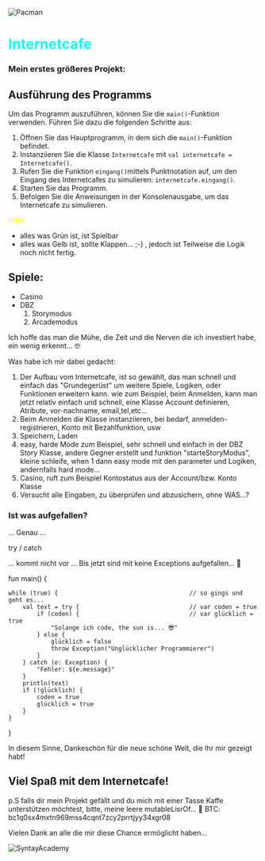 ![Pacman](/Users/neo/Downloads/pacman-149704_1280.webp)


# <span style="color: cyan;">Internetcafe</span>
### Mein erstes größeres Projekt:

## Ausführung des Programms

Um das Programm auszuführen, können Sie die `main()`-Funktion verwenden. Führen Sie dazu die folgenden Schritte aus:

1. Öffnen Sie das Hauptprogramm, in dem sich die `main()`-Funktion befindet.
2. Instanziieren Sie die Klasse `Internetcafe` mit `val internetcafe = Internetcafe()`.
3. Rufen Sie die Funktion `eingang()`mittels Punktnotation auf, um den Eingang des Internetcafes zu simulieren: `internetcafe.eingang()`.
4. Starten Sie das Programm.
5. Befolgen Sie die Anweisungen in der Konsolenausgabe, um das Internetcafe zu simulieren.

 <span style="color: yellow;">Hilfe:</span>
- alles was Grün ist, ist Spielbar
- alles was Gelb ist, sollte Klappen... ;-) , jedoch ist Teilweise die Logik noch nicht fertig.

## Spiele:
- Casino
- DBZ       
  1. Storymodus
  2. Arcademodus


Ich hoffe das man die Mühe, die Zeit und die Nerven die ich investiert habe, ein wenig erkennt... 🤓


Was habe ich mir dabei gedacht:
1. Der Aufbau vom Internetcafe, ist so gewählt, das man schnell und einfach das "Grundegerüst" um weitere Spiele, Logiken, oder Funktionen erweitern kann. wie zum Beispiel, beim Anmelden, kann man jetzt relativ einfach und schnell, eine Klasse Account definieren, Atribute, vor-nachname, email,tel,etc...
2. Beim Anmelden die Klasse instanziieren, bei bedarf, anmelden- registrieren, Konto mit Bezahlfunktion, usw
3. Speichern, Laden
4. easy, harde Mode zum Beispiel, sehr schnell und einfach in der DBZ Story Klasse, andere Gegner erstellt und funktion "starteStoryModus", kleine schleife, when 1 dann easy mode mit den parameter und Logiken, andernfalls hard mode...
5. Casino, ruft zum Beispiel Kontostatus aus der Account/bzw. Konto Klasse
6. Versucht alle Eingaben, zu überprüfen und abzusichern, ohne WAS...?

### Ist was aufgefallen?

... Genau ...

try / catch

... kommt nicht vor ...
Bis jetzt sind mit keine Exceptions aufgefallen... 😬



fun main() {        

    while (true) {                                     // so gings und geht es...
        val text = try {                               // var coden = true   
            if (coden) {                               // var glücklich = true
                "Solange ich code, the sun is... 😎"
            } else {
                glücklich = false
                throw Exception("Unglücklicher Programmierer")
            }
        } catch (e: Exception) {
            "Fehler: ${e.message}"
        }
        println(text)
        if (!glücklich) {
            coden = true
            glücklich = true
        }
    }
}


In diesem Sinne, Dankeschön für die neue schöne Welt, die Ihr mir gezeigt habt!

## Viel Spaß mit dem Internetcafe!

p.S falls dir mein Projekt gefällt und du mich mit einer Tasse Kaffe unterstützen möchtest, bitte, meine leere mutableLisrOf... 🥳
BTC: bc1q0sx4mxtn969mss4cqnt7zcy2prrtjyy34xgr08


Vielen Dank an alle die mir diese Chance ermöglicht haben...

![SyntayAcademy](/Users/neo/Downloads/SyntaxAcademy.jpeg)


